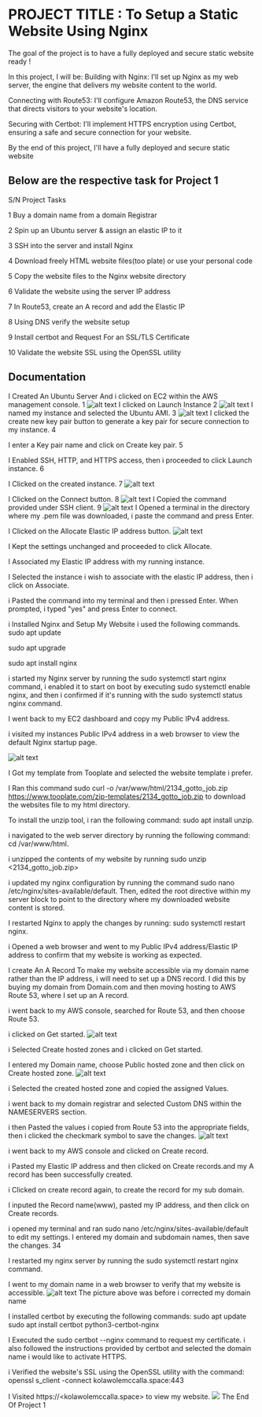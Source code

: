 # PROJECT TITLE : To Setup a Static Website Using Nginx
The goal of the project is to have a fully deployed and secure static website ready !

In this project, I will be:
Building with Nginx: I'll set up Nginx as my web server, the engine that delivers my website content to the world.

Connecting with Route53: I'll configure Amazon Route53, the DNS service that directs visitors to your website's location.

Securing with Certbot: I'll implement HTTPS encryption using Certbot, ensuring a safe and secure connection for your website.

By the end of this project, I'll have a fully deployed and secure static website

## Below are the respective task for Project 1
S/N	Project Tasks

1	Buy a domain name from a domain Registrar

2	Spin up an Ubuntu server & assign an elastic IP to it

3	SSH into the server and install Nginx

4	Download freely HTML website files(too plate) or use your personal code

5	Copy the website files to the Nginx website directory

6	Validate the website using the server IP address

7	In Route53, create an A record and add the Elastic IP

8	Using DNS verify the website setup

9	Install certbot and Request For an SSL/TLS Certificate

10	Validate the website SSL using the OpenSSL utility


## Documentation
I Created An Ubuntu Server
And i clicked on EC2 within the AWS management console.
1
![alt text](.vscode/img/EC2.png)
I clicked on Launch Instance
2
![alt text](<.vscode/img/launch instance.png>)
I named my instance and selected the Ubuntu AMI.
3
![alt text](.vscode/img/ubuntu.png)
I clicked the create new key pair button to generate a key pair for secure connection to my instance.
4

I enter a Key pair name and click on Create key pair.
5

I Enabled SSH, HTTP, and HTTPS access, then i proceeded to click Launch instance.
6

I Clicked on the created instance.
7
![alt text](<.vscode/img/created intance.png>)

I Clicked on the Connect button.
8
![alt text](<.vscode/img/connect button.png>)
I Copied the command provided under SSH client.
9
![alt text](<.vscode/img/connect to instance.png>)
I Opened a terminal in the directory where my .pem file was downloaded, i paste the command and press Enter.

 

I Clicked on the Allocate Elastic IP address button.
![alt text](<.vscode/img/allocate elastic ip add.png>)

I Kept the settings unchanged and proceeded to click Allocate.

I Associated my Elastic IP address with my running instance.

I Selected the instance i wish to associate with the elastic IP address, then i click on Associate.


i Pasted the command into my terminal and then i pressed Enter. When prompted, i typed "yes" and press Enter to connect.

i Installed Nginx and Setup My Website
i used the following commands.
sudo apt update

sudo apt upgrade

sudo apt install nginx

i started my Nginx server by running the sudo systemctl start nginx command, i enabled it to start on boot by executing sudo systemctl enable nginx, and then i confirmed if it's running with the sudo systemctl status nginx command.

I went back to my EC2 dashboard and copy my Public IPv4 address.


i visited my instances Public IPv4 address in a web browser to view the default Nginx startup page.

![alt text](<.vscode/img/ip address not secured.png>)


I Got my template from Tooplate and selected the website template i prefer.


I Ran this command sudo curl -o /var/www/html/2134_gotto_job.zip https://www.tooplate.com/zip-templates/2134_gotto_job.zip to download the websites file to my html directory.


To install the unzip tool, i ran the following command: sudo apt install unzip.

i navigated to the web server directory by running the following command: cd /var/www/html.

i unzipped the contents of my website by running sudo unzip <2134_gotto_job.zip>


i updated my nginx configuration by running the command sudo nano /etc/nginx/sites-available/default. Then, edited the root directive within my server block to point to the directory where my downloaded website content is stored.

I restarted Nginx to apply the changes by running: sudo systemctl restart nginx.

i Opened a web browser and went to my Public IPv4 address/Elastic IP address to confirm that my website is working as expected.

I create An A Record
To make my website accessible via my domain name rather than the IP address, i will need to set up a DNS record. I did this by buying my domain from Domain.com and then moving hosting to AWS Route 53, where I set up an A record.

i went back to my AWS console, searched for Route 53, and then choose Route 53.

i clicked on Get started.
![alt text](<.vscode/img/click on get started.png>)

i Selected Create hosted zones and i clicked on Get started.


I entered my Domain name, choose Public hosted zone and then click on Create hosted zone.
![alt text](<.vscode/img/enter domain name and create hosted zone.png>)


i Selected the created hosted zone and copied the assigned Values.


i went back to my domain registrar and selected Custom DNS within the NAMESERVERS section.

i then Pasted the values i copied from Route 53 into the appropriate fields, then i clicked the checkmark symbol to save the changes.
![alt text](<.vscode/img/paste values from route 53.png>)

i went back to my AWS console and clicked on Create record.


i Pasted my Elastic IP address and then clicked on Create records.and my A record has been successfully created.


i Clicked on create record again, to create the record for my sub domain.

I inputed the Record name(www), pasted my IP address, and then click on Create records.

i opened my terminal and ran sudo nano /etc/nginx/sites-available/default to edit my settings. I entered my domain and subdomain names, then save the changes.
34

I restarted my nginx server by running the sudo systemctl restart nginx command.

I went to my domain name in a web browser to verify that my website is accessible.
![alt text](<.vscode/img/not secured.png>)
The picture above was before i corrected my domain name 

I installed certbot by executing the following commands: sudo apt update sudo apt install certbot python3-certbot-nginx


I Executed the sudo certbot --nginx command to request my certificate. i also followed the instructions provided by certbot and selected the domain name i would like to activate HTTPS.


i Verified the website's SSL using the OpenSSL utility with the command: openssl s_client -connect kolawolemccalla.space:443


I Visited https://<kolawolemccalla.space> to view my website.
![](<.vscode/img/Screenshot (17).png>)
The End Of Project 1